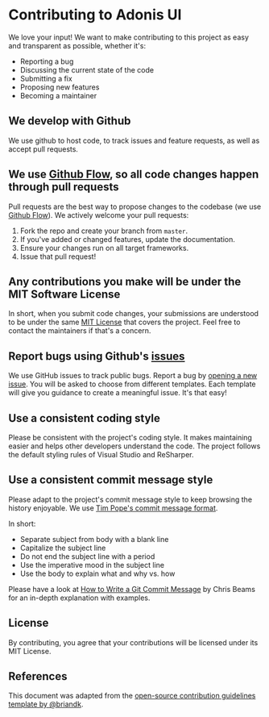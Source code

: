 # Contributing to Adonis UI
We love your input! We want to make contributing to this project as easy and transparent as possible, whether it's:

- Reporting a bug
- Discussing the current state of the code
- Submitting a fix
- Proposing new features
- Becoming a maintainer

## We develop with Github
We use github to host code, to track issues and feature requests, as well as accept pull requests.

## We use [Github Flow](https://guides.github.com/introduction/flow/index.html), so all code changes happen through pull requests
Pull requests are the best way to propose changes to the codebase (we use [Github Flow](https://guides.github.com/introduction/flow/index.html)). We actively welcome your pull requests:

1. Fork the repo and create your branch from `master`.
2. If you've added or changed features, update the documentation.
3. Ensure your changes run on all target frameworks.
4. Issue that pull request!

## Any contributions you make will be under the MIT Software License
In short, when you submit code changes, your submissions are understood to be under the same [MIT License](http://choosealicense.com/licenses/mit/) that covers the project. Feel free to contact the maintainers if that's a concern.

## Report bugs using Github's [issues](https://github.com/benruehl/adonis-ui/issues)
We use GitHub issues to track public bugs. Report a bug by [opening a new issue](https://github.com/benruehl/adonis-ui/issues/new/choose). You will be asked to choose from different templates. Each template will give you guidance to create a meaningful issue. It's that easy!

## Use a consistent coding style
Please be consistent with the project's coding style. It makes maintaining easier and helps other developers understand the code. The project follows the default styling rules of Visual Studio and ReSharper.

## Use a consistent commit message style

Please adapt to the project's commit message style to keep browsing the history enjoyable. We use [Tim Pope's commit message format](https://tbaggery.com/2008/04/19/a-note-about-git-commit-messages.html).

In short:

- Separate subject from body with a blank line
- Capitalize the subject line
- Do not end the subject line with a period
- Use the imperative mood in the subject line
- Use the body to explain what and why vs. how

Please have a look at [How to Write a Git Commit Message](https://chris.beams.io/posts/git-commit/) by Chris Beams for an in-depth explanation with examples.

## License
By contributing, you agree that your contributions will be licensed under its MIT License.

## References
This document was adapted from the [open-source contribution guidelines template by @briandk](https://gist.github.com/briandk/3d2e8b3ec8daf5a27a62).
